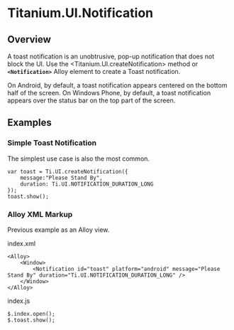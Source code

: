 # Titanium.UI.Notification

<ProxySummary/>

## Overview

A toast notification is an unobtrusive, pop-up notification that does not
block the UI. Use the <Titanium.UI.createNotification> method or **`<Notification>`** Alloy element 
to create a Toast notification.

On Android, by default, a toast notification appears centered on the bottom half of the screen.
On Windows Phone, by default, a toast notification appears over the status bar on the top part
of the screen.

## Examples

### Simple Toast Notification

The simplest use case is also the most common.

    var toast = Ti.UI.createNotification({
        message:"Please Stand By",
        duration: Ti.UI.NOTIFICATION_DURATION_LONG
    });
    toast.show();

### Alloy XML Markup

Previous example as an Alloy view.

index.xml

    <Alloy>
        <Window>
            <Notification id="toast" platform="android" message="Please Stand By" duration="Ti.UI.NOTIFICATION_DURATION_LONG" />
        </Window>
    </Alloy>

index.js

    $.index.open();
    $.toast.show();

<ApiDocs/>
